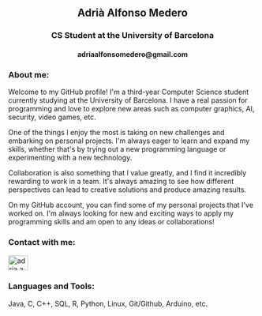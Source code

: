 <h2 align="center"> Adrià Alfonso Medero </h2>
<h3 align="center"> CS Student at the University of Barcelona </h3>
<h4 align="center"> adriaalfonsomedero@gmail.com </h4>

<h3 align="left">About me:</h3>
Welcome to my GitHub profile! I'm a third-year Computer Science student currently studying at the University of Barcelona. I have a real passion for programming and love to explore new areas such as computer graphics, AI, security, video games, etc.

One of the things I enjoy the most is taking on new challenges and embarking on personal projects. I'm always eager to learn and expand my skills, whether that's by trying out a new programming language or experimenting with a new technology.

Collaboration is also something that I value greatly, and I find it incredibly rewarding to work in a team. It's always amazing to see how different perspectives can lead to creative solutions and produce amazing results.

On my GitHub account, you can find some of my personal projects that I've worked on. I'm always looking for new and exciting ways to apply my programming skills and am open to any ideas or collaborations!

<h3 align="left">Contact with me:</h3> 
<p align="left">
<a href="https://instagram.com/adria.am" target="blank"><img align="center" src="https://raw.githubusercontent.com/rahuldkjain/github-profile-readme-generator/master/src/images/icons/Social/instagram.svg" alt="adria.am" height="30" width="40" /></a>
</p>

<h3 align="left">Languages and Tools:</h3>

Java, C, C++, SQL, R, Python, Linux, Git/Github, Arduino, etc.
